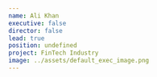 ```yaml
---
name: Ali Khan
executive: false
director: false
lead: true
position: undefined
project: FinTech Industry
image: ../assets/default_exec_image.png
---
```

